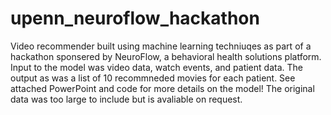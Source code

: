 # upenn_neuroflow_hackathon

Video recommender built using machine learning techniuqes as part of a hackathon sponsered by NeuroFlow, a behavioral health solutions platform. Input to the model was video data, watch events, and patient data. The output as was a list of 10 recommneded movies for each patient. See attached PowerPoint and code for more details on the model! The original data was too large to include but is avaliable on request.
